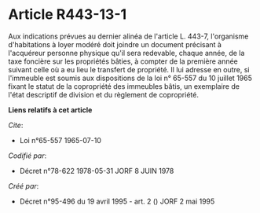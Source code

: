 # Article R443-13-1

Aux indications prévues au dernier alinéa de l'article L. 443-7, l'organisme d'habitations à loyer modéré doit joindre un
document précisant à l'acquéreur personne physique qu'il sera redevable, chaque année, de la taxe foncière sur les propriétés
bâties, à compter de la première année suivant celle où a eu lieu le transfert de propriété. Il lui adresse en outre, si
l'immeuble est soumis aux dispositions de la loi n° 65-557 du 10 juillet 1965 fixant le statut de la copropriété des
immeubles bâtis, un exemplaire de l'état descriptif de division et du règlement de copropriété.

**Liens relatifs à cet article**

_Cite_:

  - Loi n°65-557 1965-07-10

_Codifié par_:

  - Décret n°78-622 1978-05-31 JORF 8 JUIN 1978

_Créé par_:

  - Décret n°95-496 du 19 avril 1995 - art. 2 () JORF 2 mai 1995
